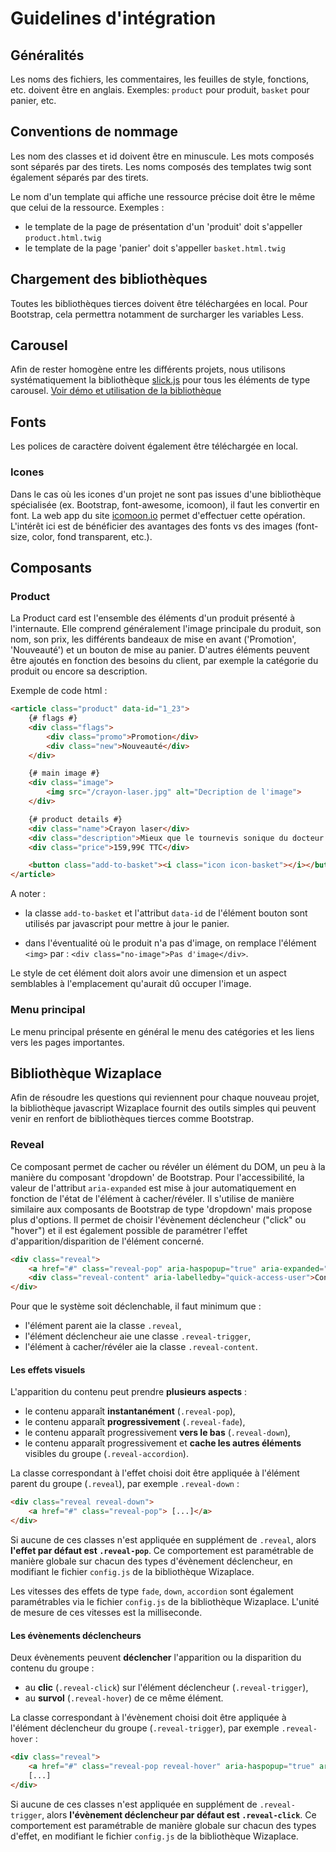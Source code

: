 # Guidelines d'intégration

## Généralités

Les noms des fichiers, les commentaires, les feuilles de style, fonctions, etc. doivent être en anglais.
Exemples: `product` pour produit, `basket` pour panier, etc.

## Conventions de nommage

Les nom des classes et id doivent être en minuscule.
Les mots composés sont séparés par des tirets.
Les noms composés des templates twig sont également séparés par des tirets.

Le nom d'un template qui affiche une ressource précise doit être le même que celui de la ressource.
Exemples :
- le template de la page de présentation d'un 'produit' doit s'appeller `product.html.twig`
- le template de la page 'panier' doit s'appeller `basket.html.twig`

## Chargement des bibliothèques

Toutes les bibliothèques tierces doivent être téléchargées en local.
Pour Bootstrap, cela permettra notamment de surcharger les variables Less.

## Carousel

Afin de rester homogène entre les différents projets, nous utilisons systématiquement la bibliothèque [slick.js](https://github.com/kenwheeler/slick/) pour tous les éléments de type carousel.
[Voir démo et utilisation de la bibliothèque](http://kenwheeler.github.io/slick#demos)

## Fonts

Les polices de caractère doivent également être téléchargée en local.

### Icones

Dans le cas où les icones d'un projet ne sont pas issues d'une bibliothèque spécialisée (ex. Bootstrap, font-awesome, icomoon), il faut les convertir en font.
La web app du site [icomoon.io](https://icomoon.io/app) permet d'effectuer cette opération.
L'intérêt ici est de bénéficier des avantages des fonts vs des images (font-size, color, fond transparent, etc.).

## Composants
### Product

La Product card est l'ensemble des éléments d'un produit présenté à l'internaute.
Elle comprend généralement l'image principale du produit, son nom, son prix, les différents bandeaux de mise en avant ('Promotion', 'Nouveauté') et un bouton de mise au panier.
D'autres éléments peuvent être ajoutés en fonction des besoins du client, par exemple la catégorie du produit ou encore sa description.

Exemple de code html :

```html
<article class="product" data-id="1_23">
    {# flags #}
    <div class="flags">
        <div class="promo">Promotion</div>
        <div class="new">Nouveauté</div>
    </div>

    {# main image #}
    <div class="image">
        <img src="/crayon-laser.jpg" alt="Decription de l'image">
    </div>

    {# product details #}
    <div class="name">Crayon laser</div>
    <div class="description">Mieux que le tournevis sonique du docteur Who.</div>
    <div class="price">159,99€ TTC</div>

    <button class="add-to-basket"><i class="icon icon-basket"></i></button>
</article>
```

A noter :

- la classe `add-to-basket` et l'attribut `data-id` de l'élément bouton sont utilisés par javascript pour mettre à jour le panier.

- dans l'éventualité où le produit n'a pas d'image, on remplace l'élément `<img>` par : `<div class="no-image">Pas d'image</div>`.

Le style de cet élément doit alors avoir une dimension et un aspect semblables à l'emplacement qu'aurait dû occuper l'image.

### Menu principal

Le menu principal présente en général le menu des catégories et les liens vers les pages importantes.

## Bibliothèque Wizaplace

Afin de résoudre les questions qui reviennent pour chaque nouveau projet, la bibliothèque javascript Wizaplace fournit des outils simples qui peuvent venir en renfort de bibliothèques tierces comme Bootstrap.

### Reveal

Ce composant permet de cacher ou révéler un élément du DOM, un peu à la manière du composant 'dropdown' de Bootstrap.
Pour l'accessibilité, la valeur de l'attribut `aria-expanded` est mise à jour automatiquement en fonction de l'état de l'élément à cacher/révéler.
Il s'utilise de manière similaire aux composants de Bootstrap de type 'dropdown' mais propose plus d'options.
Il permet de choisir l'évènement déclencheur ("click" ou "hover") et il est également possible de paramétrer l'effet d'apparition/disparition de l'élément concerné.
```html
<div class="reveal">
    <a href="#" class="reveal-pop" aria-haspopup="true" aria-expanded="false" id="demo-id">Mon compte</a>    
    <div class="reveal-content" aria-labelledby="quick-access-user">Contenu caché par défaut.</div>
</div>
```

Pour que le système soit déclenchable, il faut minimum que :
- l'élément parent aie la classe `.reveal`,
- l'élément déclencheur aie une classe `.reveal-trigger`,
- l'élément à cacher/révéler aie la classe `.reveal-content`.

#### Les effets visuels
L'apparition du contenu peut prendre **plusieurs aspects** :
- le contenu apparaît **instantanément** (`.reveal-pop`),
- le contenu apparaît **progressivement** (`.reveal-fade`),
- le contenu apparaît progressivement **vers le bas** (`.reveal-down`),  
- le contenu apparaît progressivement et **cache les autres éléments** visibles du groupe (`.reveal-accordion`).

La classe correspondant à l'effet choisi doit être appliquée à l'élément parent du groupe (`.reveal`), par exemple `.reveal-down` :
```html
<div class="reveal reveal-down">
    <a href="#" class="reveal-pop"> [...]</a>
</div>
```

Si aucune de ces classes n'est appliquée en supplément de `.reveal`, alors **l'effet par défaut est `.reveal-pop`**.
Ce comportement est paramétrable de manière globale sur chacun des types d'évènement déclencheur, en modifiant le fichier `config.js` de la bibliothèque Wizaplace.

Les vitesses des effets de type `fade`, `down`, `accordion` sont également paramétrables via le fichier `config.js` de la bibliothèque Wizaplace.
L'unité de mesure de ces vitesses est la milliseconde.

#### Les évènements déclencheurs

Deux évènements peuvent **déclencher** l'apparition ou la disparition du contenu du groupe :
- au **clic** (`.reveal-click`) sur l'élément déclencheur (`.reveal-trigger`),
- au **survol** (`.reveal-hover`) de ce même élément.

La classe correspondant à l'évènement choisi doit être appliquée à l'élément déclencheur du groupe (`.reveal-trigger`), par exemple `.reveal-hover` :
```html
<div class="reveal">
    <a href="#" class="reveal-pop reveal-hover" aria-haspopup="true" aria-expanded="false" id="demo-id">Mon compte</a>    
    [...]
</div>
```
Si aucune de ces classes n'est appliquée en supplément de `.reveal-trigger`, alors **l'évènement déclencheur par défaut est `.reveal-click`**.
Ce comportement est paramétrable de manière globale sur chacun des types d'effet, en modifiant le fichier `config.js` de la bibliothèque Wizaplace.
